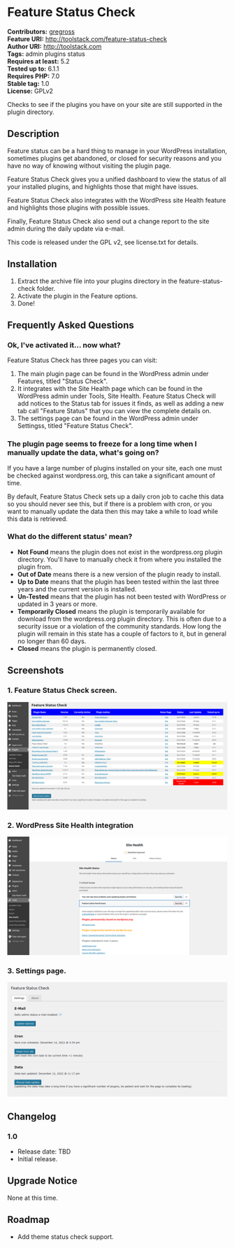 # Feature Status Check #
**Contributors:** [gregross](https://profiles.wordpress.org/gregross/)  
**Feature URI:** http://toolstack.com/feature-status-check  
**Author URI:** http://toolstack.com  
**Tags:** admin plugins status  
**Requires at least:** 5.2  
**Tested up to:** 6.1.1  
**Requires PHP:** 7.0  
**Stable tag:** 1.0  
**License:** GPLv2  

Checks to see if the plugins you have on your site are still supported in the plugin directory.

## Description ##

Feature status can be a hard thing to manage in your WordPress installation, sometimes plugins get abandoned, or closed for security reasons and you have no way of knowing without visiting the plugin page.

Feature Status Check gives you a unified dashboard to view the status of all your installed plugins, and highlights those that might have issues.

Feature Status Check also integrates with the WordPress site Health feature and highlights those plugins with possible issues.

Finally, Feature Status Check also send out a change report to the site admin during the daily update via e-mail.

This code is released under the GPL v2, see license.txt for details.

## Installation ##

1. Extract the archive file into your plugins directory in the feature-status-check folder.
2. Activate the plugin in the Feature options.
3. Done!

## Frequently Asked Questions ##

### Ok, I've activated it... now what? ###

Feature Status Check has three pages you can visit:

1. The main plugin page can be found in the WordPress admin under Features, titled "Status Check".
2. It integrates with the Site Health page which can be found in the WordPress admin under Tools, Site Health.  Feature Status Check will add notices to the Status tab for issues it finds, as well as adding a new tab call "Feature Status" that you can view the complete details on.
3. The settings page can be found in the WordPress admin under Settingss, titled "Feature Status Check".

### The plugin page seems to freeze for a long time when I manually update the data, what's going on? ###

If you have a large number of plugins installed on your site, each one must be checked against wordpress.org, this can take a significant amount of time.

By default, Feature Status Check sets up a daily cron job to cache this data so you should never see this, but if there is a problem with cron, or you want to manually update the data then this may take a while to load while this data is retrieved.

### What do the different status' mean? ###

* **Not Found** means the plugin does not exist in the wordpress.org plugin directory.  You'll have to manually check it from where you installed the plugin from.
* **Out of Date** means there is a new version of the plugin ready to install.
* **Up to Date** means that the plugin has been tested within the last three years and the current version is installed.
* **Un-Tested** means that the plugin has not been tested with WordPress or updated in 3 years or more.
* **Temporarily Closed** means the plugin is temporarily available for download from the wordpress.org plugin directory.  This is often due to a security issue or a violation of the community standards.  How long the plugin will remain in this state has a couple of factors to it, but in general no longer than 60 days.
* **Closed** means the plugin is permanently closed.

## Screenshots ##

### 1. Feature Status Check screen. ###
![Feature Status Check screen.](assets/screenshot-1.png)

### 2. WordPress Site Health integration ###
![WordPress Site Health integration](assets/screenshot-2.png)

### 3. Settings page. ###
![Settings page.](assets/screenshot-3.png)


## Changelog ##

### 1.0 ###

* Release date: TBD
* Initial release.

## Upgrade Notice ##

None at this time.

## Roadmap ##

* Add theme status check support.
